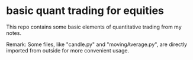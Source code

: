 # basic quant trading for equities
This repo contains some basic elements of quantitative trading from my notes.

Remark: Some files, like "candle.py" and "movingAverage.py", are directly imported from outside for more convenient usage.
